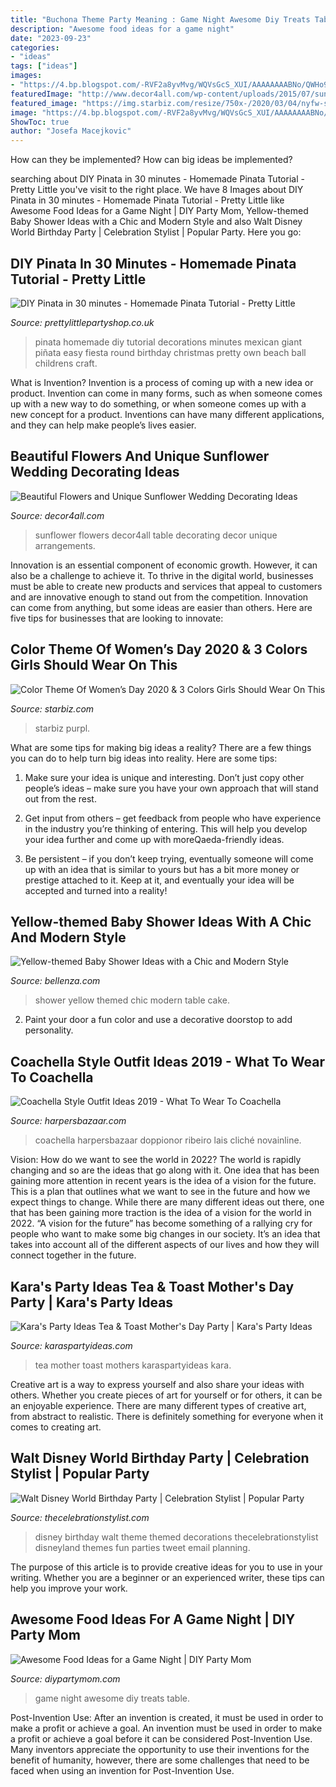 ```yaml
---
title: "Buchona Theme Party Meaning : Game Night Awesome Diy Treats Table"
description: "Awesome food ideas for a game night"
date: "2023-09-23"
categories:
- "ideas"
tags: ["ideas"]
images:
- "https://4.bp.blogspot.com/-RVF2a8yvMvg/WQVsGcS_XUI/AAAAAAAABNo/QWHo9CWVThQkux_lNm3EVB5G5QsVidCXwCLcB/s1600/DisneyWorldParty.jpg"
featuredImage: "http://www.decor4all.com/wp-content/uploads/2015/07/sunflower-floral-arrangements-wedding-decorating-ideas-30.jpg"
featured_image: "https://img.starbiz.com/resize/750x-/2020/03/04/nyfw-ss18-day-5-011-900x1200-e270.jpg"
image: "https://4.bp.blogspot.com/-RVF2a8yvMvg/WQVsGcS_XUI/AAAAAAAABNo/QWHo9CWVThQkux_lNm3EVB5G5QsVidCXwCLcB/s1600/DisneyWorldParty.jpg"
ShowToc: true
author: "Josefa Macejkovic"
---
```



How can they be implemented?
How can big ideas be implemented?

	

		
searching about DIY Pinata in 30 minutes - Homemade Pinata Tutorial - Pretty Little you've visit to the right place. We have 8 Images about DIY Pinata in 30 minutes - Homemade Pinata Tutorial - Pretty Little like Awesome Food Ideas for a Game Night | DIY Party Mom, Yellow-themed Baby Shower Ideas with a Chic and Modern Style and also Walt Disney World Birthday Party | Celebration Stylist | Popular Party. Here you go:
		
    
## DIY Pinata In 30 Minutes - Homemade Pinata Tutorial - Pretty Little

<img loading=lazy src="http://cdn.shopify.com/s/files/1/0197/8160/files/Easy_make_Pinata_1024x1024.jpg?7613" onerror="this.onerror=null;this.src='https://tse1.mm.bing.net/th?id=OIP.lmhlVeUO2WA8F0kICu0FDQHaLH&amp;pid=15.1';" alt="DIY Pinata in 30 minutes - Homemade Pinata Tutorial - Pretty Little">

_Source: prettylittlepartyshop.co.uk_

>pinata homemade diy tutorial decorations minutes mexican giant piñata easy fiesta round birthday christmas pretty own beach ball childrens craft. 

	

What is Invention?
Invention is a process of coming up with a new idea or product. Invention can come in many forms, such as when someone comes up with a new way to do something, or when someone comes up with a new concept for a product. Inventions can have many different applications, and they can help make people’s lives easier.

    
## Beautiful Flowers And Unique Sunflower Wedding Decorating Ideas

<img loading=lazy src="http://www.decor4all.com/wp-content/uploads/2015/07/sunflower-floral-arrangements-wedding-decorating-ideas-30.jpg" onerror="this.onerror=null;this.src='https://tse1.mm.bing.net/th?id=OIP.C1KZHMINMACpJg33NE7aSwHaJo&amp;pid=15.1';" alt="Beautiful Flowers and Unique Sunflower Wedding Decorating Ideas">

_Source: decor4all.com_

>sunflower flowers decor4all table decorating decor unique arrangements. 

	

Innovation is an essential component of economic growth. However, it can also be a challenge to achieve it. To thrive in the digital world, businesses must be able to create new products and services that appeal to customers and are innovative enough to stand out from the competition. Innovation can come from anything, but some ideas are easier than others. Here are five tips for businesses that are looking to innovate:

    
## Color Theme Of Women’s Day 2020 &amp; 3 Colors Girls Should Wear On This

<img loading=lazy src="https://img.starbiz.com/resize/750x-/2020/03/04/nyfw-ss18-day-5-011-900x1200-e270.jpg" onerror="this.onerror=null;this.src='https://tse3.mm.bing.net/th?id=OIP.T0thEzEV2HYwI2r8S0c8nQHaJ4&amp;pid=15.1';" alt="Color Theme Of Women’s Day 2020 &amp; 3 Colors Girls Should Wear On This">

_Source: starbiz.com_

>starbiz purpl. 

	

What are some tips for making big ideas a reality?
There are a few things you can do to help turn big ideas into reality. Here are some tips:
1. Make sure your idea is unique and interesting. Don’t just copy other people’s ideas – make sure you have your own approach that will stand out from the rest.

2. Get input from others – get feedback from people who have experience in the industry you’re thinking of entering. This will help you develop your idea further and come up with moreQaeda-friendly ideas.

3. Be persistent – if you don’t keep trying, eventually someone will come up with an idea that is similar to yours but has a bit more money or prestige attached to it. Keep at it, and eventually your idea will be accepted and turned into a reality!

    
## Yellow-themed Baby Shower Ideas With A Chic And Modern Style

<img loading=lazy src="https://www.bellenza.com/party-ideas/wp-content/uploads/yellowbabyshower2.jpg" onerror="this.onerror=null;this.src='https://tse2.mm.bing.net/th?id=OIP.4MUwVjV8Gb__GDknOAggbgHaLR&amp;pid=15.1';" alt="Yellow-themed Baby Shower Ideas with a Chic and Modern Style">

_Source: bellenza.com_

>shower yellow themed chic modern table cake. 

	

2. Paint your door a fun color and use a decorative doorstop to add personality.

    
## Coachella Style Outfit Ideas 2019 - What To Wear To Coachella

<img loading=lazy src="https://hips.hearstapps.com/hmg-prod.s3.amazonaws.com/images/hbz-lais-ribeiro-coachella-outfit-1553030138.jpg?crop=1xw:1xh;center,top&amp;resize=480:*" onerror="this.onerror=null;this.src='https://tse3.mm.bing.net/th?id=OIP.dM6QUChSeOfXa5D-eZojPgHaLH&amp;pid=15.1';" alt="Coachella Style Outfit Ideas 2019 - What To Wear To Coachella">

_Source: harpersbazaar.com_

>coachella harpersbazaar doppionor ribeiro lais cliché novainline. 

	

Vision: How do we want to see the world in 2022?
The world is rapidly changing and so are the ideas that go along with it. One idea that has been gaining more attention in recent years is the idea of a vision for the future. This is a plan that outlines what we want to see in the future and how we expect things to change. While there are many different ideas out there, one that has been gaining more traction is the idea of a vision for the world in 2022. 
“A vision for the future” has become something of a rallying cry for people who want to make some big changes in our society. It’s an idea that takes into account all of the different aspects of our lives and how they will connect together in the future.

    
## Kara&#039;s Party Ideas Tea &amp; Toast Mother&#039;s Day Party | Kara&#039;s Party Ideas

<img loading=lazy src="https://karaspartyideas.com/wp-content/uploads/2017/05/Tea-Toast-Mothers-Day-Party-via-Karas-Party-Ideas-KarasPartyIdeas.com15.jpeg" onerror="this.onerror=null;this.src='https://tse3.mm.bing.net/th?id=OIP.rPBIXZA7EWAGEPIfv0uphAHaLH&amp;pid=15.1';" alt="Kara&#039;s Party Ideas Tea &amp; Toast Mother&#039;s Day Party | Kara&#039;s Party Ideas">

_Source: karaspartyideas.com_

>tea mother toast mothers karaspartyideas kara. 

	

Creative art is a way to express yourself and also share your ideas with others. Whether you create pieces of art for yourself or for others, it can be an enjoyable experience. There are many different types of creative art, from abstract to realistic. There is definitely something for everyone when it comes to creating art.

    
## Walt Disney World Birthday Party | Celebration Stylist | Popular Party

<img loading=lazy src="https://4.bp.blogspot.com/-RVF2a8yvMvg/WQVsGcS_XUI/AAAAAAAABNo/QWHo9CWVThQkux_lNm3EVB5G5QsVidCXwCLcB/s1600/DisneyWorldParty.jpg" onerror="this.onerror=null;this.src='https://tse4.mm.bing.net/th?id=OIP.drYmHmXpp5OMbTkBlIGLSQHaP3&amp;pid=15.1';" alt="Walt Disney World Birthday Party | Celebration Stylist | Popular Party">

_Source: thecelebrationstylist.com_

>disney birthday walt theme themed decorations thecelebrationstylist disneyland themes fun parties tweet email planning. 

	

The purpose of this article is to provide creative ideas for you to use in your writing. Whether you are a beginner or an experienced writer, these tips can help you improve your work.

    
## Awesome Food Ideas For A Game Night | DIY Party Mom

<img loading=lazy src="https://1.bp.blogspot.com/-PFr7gLpMKvE/W3JAEpS7H5I/AAAAAAABQjE/2WqHuZdHhIEvK__rtRNYQsNalnm0PsN1wCLcBGAs/s1600/Game%2BNigh%2BFood%2BIdeas%2Bby%2BEverydayParties.jpg" onerror="this.onerror=null;this.src='https://tse3.mm.bing.net/th?id=OIP.m42G1puNCS-Xl2mLyVsEzAHaOP&amp;pid=15.1';" alt="Awesome Food Ideas for a Game Night | DIY Party Mom">

_Source: diypartymom.com_

>game night awesome diy treats table. 

	

Post-Invention Use: After an invention is created, it must be used in order to make a profit or achieve a goal.
An invention must be used in order to make a profit or achieve a goal before it can be considered Post-Invention Use. Many inventors appreciate the opportunity to use their inventions for the benefit of humanity, however, there are some challenges that need to be faced when using an invention for Post-Invention Use.

